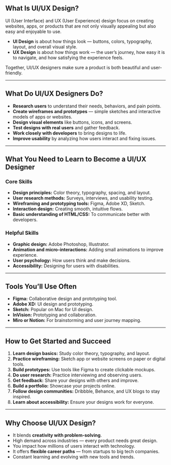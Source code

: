 

## What Is UI/UX Design?

UI (User Interface) and UX (User Experience) design focus on creating websites, apps, or products that are not only visually appealing but also easy and enjoyable to use.

* **UI Design** is about how things look — buttons, colors, typography, layout, and overall visual style.
* **UX Design** is about how things work — the user’s journey, how easy it is to navigate, and how satisfying the experience feels.

Together, UI/UX designers make sure a product is both beautiful and user-friendly.

---

## What Do UI/UX Designers Do?

* **Research users** to understand their needs, behaviors, and pain points.
* **Create wireframes and prototypes** — simple sketches and interactive models of apps or websites.
* **Design visual elements** like buttons, icons, and screens.
* **Test designs with real users** and gather feedback.
* **Work closely with developers** to bring designs to life.
* **Improve usability** by analyzing how users interact and fixing issues.

---

## What You Need to Learn to Become a UI/UX Designer

### Core Skills

* **Design principles:** Color theory, typography, spacing, and layout.
* **User research methods:** Surveys, interviews, and usability testing.
* **Wireframing and prototyping tools:** Figma, Adobe XD, Sketch.
* **Interaction design:** Creating smooth, intuitive flows.
* **Basic understanding of HTML/CSS:** To communicate better with developers.

### Helpful Skills

* **Graphic design:** Adobe Photoshop, Illustrator.
* **Animation and micro-interactions:** Adding small animations to improve experience.
* **User psychology:** How users think and make decisions.
* **Accessibility:** Designing for users with disabilities.

---

## Tools You’ll Use Often

* **Figma:** Collaborative design and prototyping tool.
* **Adobe XD:** UI design and prototyping.
* **Sketch:** Popular on Mac for UI design.
* **InVision:** Prototyping and collaboration.
* **Miro or Notion:** For brainstorming and user journey mapping.

---

## How to Get Started and Succeed

1. **Learn design basics:** Study color theory, typography, and layout.
2. **Practice wireframing:** Sketch app or website screens on paper or digital tools.
3. **Build prototypes:** Use tools like Figma to create clickable mockups.
4. **Do user research:** Practice interviewing and observing users.
5. **Get feedback:** Share your designs with others and improve.
6. **Build a portfolio:** Showcase your projects online.
7. **Follow design communities:** Dribbble, Behance, and UX blogs to stay inspired.
8. **Learn about accessibility:** Ensure your designs work for everyone.

---

## Why Choose UI/UX Design?

* It blends **creativity with problem-solving**.
* High demand across industries — every product needs great design.
* You impact how millions of users interact with technology.
* It offers **flexible career paths** — from startups to big tech companies.
* Constant learning and evolving with new tools and trends.


